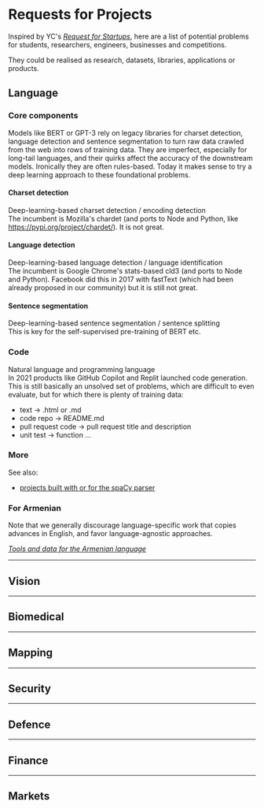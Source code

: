 # Requests for Projects

Inspired by YC's [*Request for Startups*](https://www.ycombinator.com/rfs/), here are a list of potential problems for students, researchers, engineers, businesses and competitions.

They could be realised as research, datasets, libraries, applications or products.

## Language

### Core components
Models like BERT or GPT-3 rely on legacy libraries for charset detection, language detection and sentence segmentation to turn raw data crawled from the web into rows of training data.  They are imperfect, especially for long-tail languages, and their quirks affect the accuracy of the downstream models.  Ironically they are often rules-based.  Today it makes sense to try a deep learning approach to these foundational problems.

#### Charset detection
Deep-learning-based charset detection / encoding detection  
The incumbent is Mozilla's chardet (and ports to Node and Python, like https://pypi.org/project/chardet/).
It is not great.

#### Language detection
Deep-learning-based language detection / language identification  
The incumbent is Google Chrome's stats-based cld3 (and ports to Node and Python).
Facebook did this in 2017 with fastText (which had been already proposed in our community) but it is still not great.

#### Sentence segmentation
Deep-learning-based sentence segmentation / sentence splitting  
This is key for the self-supervised pre-training of BERT etc.

### Code
Natural language and programming language  
In 2021 products like GitHub Copilot and Replit launched code generation.  This is still basically an unsolved set of problems, which are difficult to even evaluate, but for which there is plenty of training data:
- text → .html or .md
- code repo → README.md
- pull request code → pull request title and description
- unit test → function
...


### More
See also:
- [projects built with or for the spaCy parser](https://spacy.io/universe/)


### For Armenian
Note that we generally discourage language-specific work that copies advances in English, and favor language-agnostic approaches.

[*Tools and data for the Armenian language*](/hy/)


---

## Vision

---

## Biomedical

---

## Mapping

---

## Security 

---

## Defence

---

## Finance

---

## Markets
